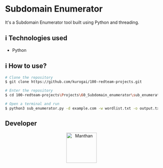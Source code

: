 # Subdomain Enumerator

It's a Subdomain Enumerator tool built using Python and threading.

## :information_source: Technologies used

* Python

## :information_source: How to use?
```bash
# Clone the repository
$ git clone https://github.com/kurogai/100-redteam-projects.git

# Enter the repository
$ cd 100-redteam-projects\Projects\60_Subdomain_enumerator\sub_enumerator

# Open a terminal and run
$ python3 sub_enumerator.py -d example.com -w wordlist.txt -o output.txt --threads 10

```
## Developer
<p align="center">
<a href="https://github.com/manthanghasadiya" target="blank"><img align="center" src="https://avatars.githubusercontent.com/u/68530736?v=4" alt="Manthan" height="100" width="100" /></a>
</p>
